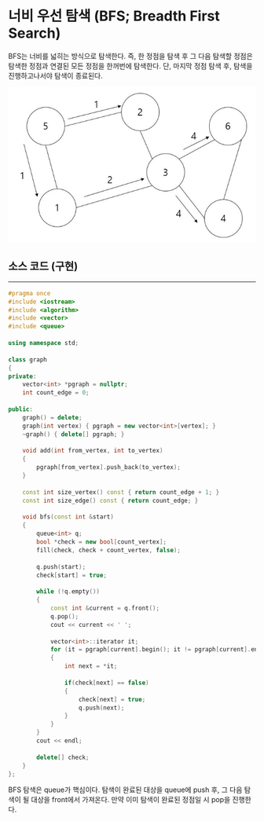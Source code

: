 너비 우선 탐색 (BFS; Breadth First Search)
===============
BFS는 너비를 넓히는 방식으로 탐색한다. 즉, 한 정점을 탐색 후 그 다음 탐색할 정점은 탐색한 정점과 연결된 모든 정점을 한꺼번에 탐색한다. 단, 마지막 정점 탐색 후, 탐색을 진행하고나서야 탐색이 종료된다.

<center><img src = "./img/BFS.JPG"></center>

## 소스 코드 (구현)
--------
```C++
#pragma once
#include <iostream>
#include <algorithm>
#include <vector>
#include <queue>

using namespace std;

class graph
{
private:
    vector<int> *pgraph = nullptr;
    int count_edge = 0;

public:
    graph() = delete;
    graph(int vertex) { pgraph = new vector<int>[vertex]; }
    ~graph() { delete[] pgraph; }

    void add(int from_vertex, int to_vertex)
    {
        pgraph[from_vertex].push_back(to_vertex);
    }

    const int size_vertex() const { return count_edge + 1; }
    const int size_edge() const { return count_edge; }

    void bfs(const int &start)
    {
        queue<int> q;
        bool *check = new bool[count_vertex];
        fill(check, check + count_vertex, false);

        q.push(start);
        check[start] = true;

        while (!q.empty())
        {
            const int &current = q.front();
            q.pop();
            cout << current << ' ';

            vector<int>::iterator it;
            for (it = pgraph[current].begin(); it != pgraph[current].end(); it++)
            {
                int next = *it;

                if(check[next] == false)
                {
                    check[next] = true;
                    q.push(next);
                }
            }
        }
        cout << endl;

        delete[] check;
    }
};
```
BFS 탐색은 queue가 핵심이다. 탐색이 완료된 대상을 queue에 push 후, 그 다음 탐색이 될 대상을 front에서 가져온다. 만약 이미 탐색이 완료된 정점일 시 pop을 진행한다.